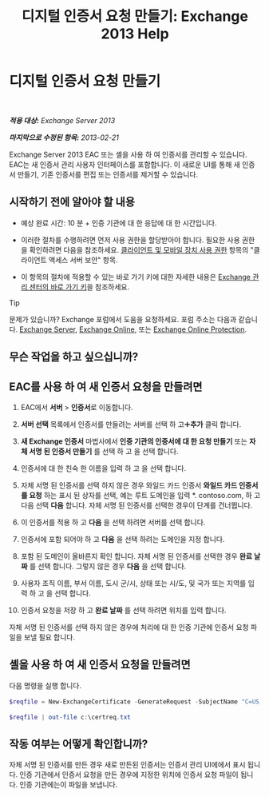 ﻿---
title: '디지털 인증서 요청 만들기: Exchange 2013 Help'
TOCTitle: 디지털 인증서 요청 만들기
ms:assetid: efb00de7-070b-46bf-a2fc-00d07ae085c1
ms:mtpsurl: https://technet.microsoft.com/ko-kr/library/Bb125165(v=EXCHG.150)
ms:contentKeyID: 52058147
ms.date: 05/22/2018
mtps_version: v=EXCHG.150
ms.translationtype: MT
---

# 디지털 인증서 요청 만들기

 

_**적용 대상:** Exchange Server 2013_

_**마지막으로 수정된 항목:** 2013-02-21_

Exchange Server 2013 EAC 또는 셸을 사용 하 여 인증서를 관리할 수 있습니다. EAC는 새 인증서 관리 사용자 인터페이스를 포함합니다. 이 새로운 UI를 통해 새 인증서 만들기, 기존 인증서를 편집 또는 인증서를 제거할 수 있습니다.

## 시작하기 전에 알아야 할 내용

  - 예상 완료 시간: 10 분 + 인증 기관에 대 한 응답에 대 한 시간입니다.

  - 이러한 절차를 수행하려면 먼저 사용 권한을 할당받아야 합니다. 필요한 사용 권한을 확인하려면 다음을 참조하세요. [클라이언트 및 모바일 장치 사용 권한](clients-and-mobile-devices-permissions-exchange-2013-help.md) 항목의 "클라이언트 액세스 서버 보안" 항목.

  - 이 항목의 절차에 적용할 수 있는 바로 가기 키에 대한 자세한 내용은 [Exchange 관리 센터의 바로 가기 키](keyboard-shortcuts-in-the-exchange-admin-center-exchange-online-protection-help.md)을 참조하세요.


> [!TIP]
> 문제가 있습니까? Exchange 포럼에서 도움을 요청하세요. 포럼 주소는 다음과 같습니다. <A href="https://go.microsoft.com/fwlink/p/?linkid=60612">Exchange Server</A>, <A href="https://go.microsoft.com/fwlink/p/?linkid=267542">Exchange Online</A>, 또는 <A href="https://go.microsoft.com/fwlink/p/?linkid=285351">Exchange Online Protection</A>.



## 무슨 작업을 하고 싶으십니까?

## EAC를 사용 하 여 새 인증서 요청을 만들려면

1.  EAC에서 **서버** \> **인증서**로 이동합니다.

2.  **서버 선택** 목록에서 인증서를 만들려는 서버를 선택 하 고![아이콘 추가](images/JJ218640.c1e75329-d6d7-4073-a27d-498590bbb558(EXCHG.150).gif "아이콘 추가")**추가** 클릭 합니다.

3.  **새 Exchange 인증서** 마법사에서 **인증 기관의 인증서에 대 한 요청 만들기** 또는 **자체 서명 된 인증서 만들기** 를 선택 하 고 을 선택 합니다.

4.  인증서에 대 한 친숙 한 이름을 입력 하 고 을 선택 합니다.

5.  자체 서명 된 인증서를 선택 하지 않은 경우 와일드 카드 인증서 **와일드 카드 인증서를 요청** 하는 표시 된 상자를 선택, 예는 루트 도메인을 입력 \*. contoso.com, 하 고 다음 선택 **다음** 합니다. 자체 서명 된 인증서를 선택한 경우이 단계를 건너뜁니다.

6.  이 인증서를 적용 하 고 **다음** 을 선택 하려면 서버를 선택 합니다.

7.  인증서에 포함 되어야 하 고 **다음** 을 선택 하려는 도메인을 지정 합니다.

8.  포함 된 도메인이 올바른지 확인 합니다. 자체 서명 된 인증서를 선택한 경우 **완료 날짜** 를 선택 합니다. 그렇지 않은 경우 **다음** 을 선택 합니다.

9.  사용자 조직 이름, 부서 이름, 도시 군/시, 상태 또는 시/도, 및 국가 또는 지역를 입력 하 고 을 선택 합니다.

10. 인증서 요청을 저장 하 고 **완료 날짜** 를 선택 하려면 위치를 입력 합니다.

자체 서명 된 인증서를 선택 하지 않은 경우에 처리에 대 한 인증 기관에 인증서 요청 파일을 보낼 필요 합니다.

## 셸을 사용 하 여 새 인증서 요청을 만들려면

다음 명령을 실행 합니다.

  ```powershell
  $reqfile = New-ExchangeCertificate -GenerateRequest -SubjectName "C=US,o=Contoso,cn=contosotocert" -DomainName "contoso.com" -PrivateKeyExportable $true
  ```
  
  ```powershell
  $reqfile | out-file c:\certreq.txt
  ```
## 작동 여부는 어떻게 확인합니까?

자체 서명 된 인증서를 만든 경우 새로 만든된 인증서는 인증서 관리 UI에에서 표시 됩니다. 인증 기관에서 인증서 요청을 만든 경우에 지정한 위치에 인증서 요청 파일이 됩니다. 인증 기관에는이 파일을 보냅니다.

